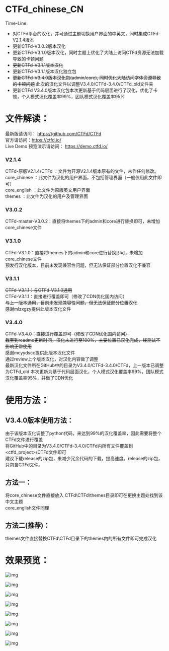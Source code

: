# CTFd_chinese_CN
Time-Line:
+ 对CTFd平台的汉化，并可通过主题切换用户界面的中英文，同时集成CTFd-V2.1.4版本
+ 更新CTFd-V3.0.2版本汉化
+ 更新CTFd-V3.1.0版本汉化，同时主题上优化了大陆上访问CTFd资源无法加载导致的卡顿问题
+ ~~更新CTFd-V3.1.1版本汉化~~  
+ 更新CTFd-V3.1.1版本汉化独立包  
+ ~~更新CTFd-V3.4.0版本汉化包(admin/core), 同时优化大陆访问字体资源导致的卡顿问题~~ 此次的汉化文件以调整V3.4.0/CTFd-3.4.0/CTFd_old文件夹  
+ 更新CTFd V3.4.0版本汉化包本次更新基于代码层面进行了汉化，优化了卡顿，个人模式汉化覆盖率99%，团队模式汉化覆盖率95%

# 文件解读：
最新版请访问： https://github.com/CTFd/CTFd   
官方请访问：https://ctfd.io/    
Live Demo 预览演示请访问： https://demo.ctfd.io/  
### V2.1.4
CTFd-原版V2.1.4/CTFd ：文件为开源V2.1.4版本原有的文件，未作任何修改。  
core_chinese ：此文件为汉化的用户界面，不包括管理界面（一般仅用此文件即可）  
core_english ：此文件为原版英文用户界面  
themes ：此文件为汉化的用户及管理界面  

### V3.0.2
CTFd-master-V3.0.2：直接将themes下的admin和core进行替换即可，未增加core_chinese文件

### V3.1.0
CTFd-V3.1.0：直接将themes下的admin和core进行替换即可，未增加core_chinese文件  
预发行汉化版本，目前未发现兼容性问题，但无法保证部分位置汉化不兼容

### V3.1.1
~~CTFd-V3.1.1：与CTFd-V3.1.0通用~~  
CTFd-V3.1.1：直接进行覆盖即可（修改了CDN优化国内访问）  
~~与上一版本通用，目前未发现兼容性问题，但无法保证部分位置汉化~~  
感谢mlzxgzy提供此版本汉化文件  

### V3.4.0
~~CTFd-V3.4.0：直接进行覆盖即可（修改了CDN优化国内访问）~~  
~~截至到readme更新时间，汉化未进行至100%，主要位置已汉化完成，经测试不影响正常使用~~  
感谢mcyydscc提供此版本汉化文件  
通过review上个版本汉化，对汉化内容做了调整  
最新汉化文件所在GitHub中的目录为V3.4.0/CTFd-3.4.0/CTFd，上一版本已调整为CTFd_old
本次更新为基于代码层面汉化，个人模式汉化覆盖率99%，团队模式汉化覆盖率95%，并做了CDN优化

# 使用方法：

## V3.4.0版本使用方法：  
由于该版本汉化调整了python代码，来达到99%的汉化覆盖率，因此需要将整个CTFd文件进行覆盖  
将GitHub中的目录为V3.4.0/CTFd-3.4.0/CTFd内所有文件覆盖到<ctfd_project>/CTFd文件即可  
建议下载release的zip包，来减少冗余代码的下载，提高速度。release的zip包，只包含CTFd文件。  

## 方法一：  
将core_chinese文件直接放入 CTFd\\CTFd\\themes目录即可在更换主题处找到该中文主题  
core_english文件同理  
## 方法二(推荐)：
themes文件直接替换CTFd\\CTFd目录下的themes内的所有文件即可完成汉化  

# 效果预览：  
![img](/image/index.jpg)  

![img](/image/admin.jpg)  

![img](/image/admin2.jpg)  

![img](/image/v3.4.0config.jpg)  

![img](/image/config.jpg)  

![img](/image/top.jpg)  

![img](/image/tz.jpg)  

![img](/image/user.jpg)  
